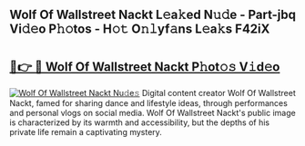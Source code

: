 ## Wolf Of Wallstreet Nackt L𝚎a𝚔ed N𝚞𝚍e - Part-jbq Vi𝚍𝚎o P𝚑𝚘tos - H𝚘𝚝 O𝚗𝚕yf𝚊ns L𝚎a𝚔s F42iX

# <h2><a href="http://kf4koyl.oniu.top/?m=Wolf+Of+Wallstreet+Nackt">🔗👉 🔴 Wolf Of Wallstreet Nackt P𝚑ot𝚘𝚜 V𝚒d𝚎o</a></h2>

[![Wolf Of Wallstreet Nackt Nu𝚍e𝚜](https://i.imgur.com/0qMVB7G.gif)](http://kf4koyl.oniu.top/?m=Wolf+Of+Wallstreet+Nackt)
Digital content creator Wolf Of Wallstreet Nackt, famed for sharing dance and lifestyle ideas, through performances and personal vlogs on social media. Wolf Of Wallstreet Nackt's public image is characterized by its warmth and accessibility, but the depths of his private life remain a captivating mystery.  
